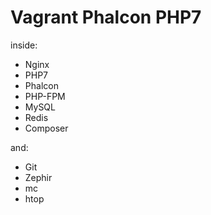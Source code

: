 # Vagrant Phalcon PHP7
inside:
* Nginx
* PHP7
* Phalcon
* PHP-FPM
* MySQL
* Redis
* Composer

and:
* Git
* Zephir
* mc
* htop
